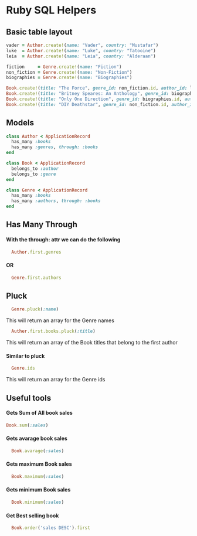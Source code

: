 # Ruby SQL Helpers

## Basic table layout
```ruby 
vader = Author.create!(name: "Vader", country: "Mustafar")
luke  = Author.create!(name: "Luke", country: "Tatooine")
leia  = Author.create!(name: "Leia", country: "Alderaan")

fiction     = Genre.create!(name: "Fiction")
non_fiction = Genre.create!(name: "Non-Fiction")
biographies = Genre.create!(name: "Biographies")

Book.create!(title: "The Force", genre_id: non_fiction.id, author_id: luke.id, sales: 500)
Book.create!(title: "Britney Speares: An Anthology", genre_id: biographies.id, author_id: vader.id, sales: 950)
Book.create!(title: "Only One Direction", genre_id: biographies.id, author_id: vader.id, sales: 45)
Book.create!(title: "DIY Deathstar", genre_id: non_fiction.id, author_id: vader.id, sales: 1200)
``` 

## Models
```ruby 
class Author < ApplicationRecord
  has_many :books
  has_many :genres, through: :books
end
```

```ruby
class Book < ApplicationRecord
  belongs_to :author
  belongs_to :genre
end
```

```ruby
class Genre < ApplicationRecord
  has_many :books
  has_many :authors, through: :books
end
```

## Has Many Through
#### With the through: attr we can do the following
```ruby
  Author.first.genres
```
#### OR
```ruby
  Genre.first.authors
```

## Pluck
```ruby
  Genre.pluck(:name)
```
This will return an array for the Genre names

```ruby
  Auther.first.books.pluck(:title)
```
This will return an array of the Book titles that belong to the first author

#### Similar to pluck
```ruby
  Genre.ids
```
This will return an array for the Genre ids


## Useful tools

#### Gets Sum of All book sales
```ruby 
Book.sum(:sales) 
```


#### Gets avarage book sales
```ruby 
  Book.avarage(:sales) 
```  


#### Gets maximum Book sales
```ruby 
  Book.maximum(:sales)
```  


#### Gets minimum Book sales
```ruby 
  Book.minimum(:sales) 
```  


#### Get Best selling book
```ruby 
  Book.order('sales DESC').first 
```
